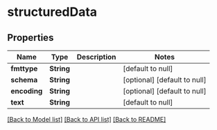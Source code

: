 # structuredData
## Properties

Name | Type | Description | Notes
------------ | ------------- | ------------- | -------------
**fmttype** | **String** |  | [default to null]
**schema** | **String** |  | [optional] [default to null]
**encoding** | **String** |  | [optional] [default to null]
**text** | **String** |  | [default to null]

[[Back to Model list]](../README.md#documentation-for-models) [[Back to API list]](../README.md#documentation-for-api-endpoints) [[Back to README]](../README.md)

